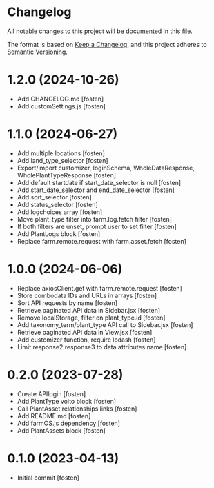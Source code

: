 # Changelog

All notable changes to this project will be documented in this file.

The format is based on [Keep a Changelog](https://keepachangelog.com/en/1.0.0/),
and this project adheres to [Semantic Versioning](https://semver.org/spec/v2.0.0.html).

<!-- You should *NOT* be adding new change log entries to this file.
     You should create a file in the news directory instead.
     For helpful instructions, please see:
     https://6.docs.plone.org/volto/developer-guidelines/contributing.html#create-a-pull-request
-->

<!-- towncrier release notes start -->

# 1.2.0 (2024-10-26)

- Add CHANGELOG.md [fosten]
- Add customSettings.js [fosten]

# 1.1.0 (2024-06-27)

- Add multiple locations [fosten]
- Add land_type_selector [fosten]
- Export/import customizer, loginSchema, WholeDataResponse, WholePlantTypeResponse [fosten]
- Add default startdate if start_date_selector is null [fosten]
- Add start_date_selector and end_date_selector [fosten]
- Add sort_selector [fosten]
- Add status_selector [fosten]
- Add logchoices array [fosten]
- Move plant_type filter into farm.log.fetch filter [fosten]
- If both filters are unset, prompt user to set filter [fosten]
- Add PlantLogs block [fosten]
- Replace farm.remote.request with farm.asset.fetch [fosten]

# 1.0.0 (2024-06-06)

- Replace axiosClient.get with farm.remote.request [fosten]
- Store combodata IDs and URLs in arrays [fosten]
- Sort API requests by name [fosten]
- Retrieve paginated API data in Sidebar.jsx [fosten]
- Remove localStorage, filter on plant_type.id [fosten]
- Add taxonomy_term/plant_type API call to Sidebar.jsx [fosten]
- Retrieve paginated API data in View.jsx [fosten]
- Add customizer function, require lodash [fosten]
- Limit response2 response3 to data.attributes.name [fosten]

# 0.2.0 (2023-07-28)

- Create APIlogin [fosten]
- Add PlantType volto block [fosten]
- Call PlantAsset relationships links [fosten]
- Add README.md [fosten]
- Add farmOS.js dependency [fosten]
- Add PlantAssets block [fosten]

# 0.1.0 (2023-04-13)

- Initial commit [fosten]
